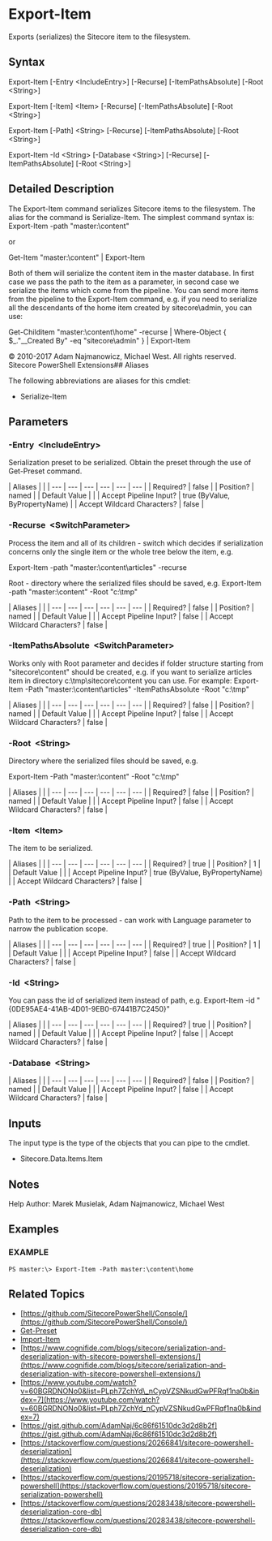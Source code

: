 # Export-Item

Exports \(serializes\) the Sitecore item to the filesystem.

## Syntax

Export-Item \[-Entry &lt;IncludeEntry&gt;\] \[-Recurse\] \[-ItemPathsAbsolute\] \[-Root &lt;String&gt;\]

Export-Item \[-Item\] &lt;Item&gt; \[-Recurse\] \[-ItemPathsAbsolute\] \[-Root &lt;String&gt;\]

Export-Item \[-Path\] &lt;String&gt; \[-Recurse\] \[-ItemPathsAbsolute\] \[-Root &lt;String&gt;\]

Export-Item -Id &lt;String&gt; \[-Database &lt;String&gt;\] \[-Recurse\] \[-ItemPathsAbsolute\] \[-Root &lt;String&gt;\]

## Detailed Description

The Export-Item command serializes Sitecore items to the filesystem. The alias for the command is Serialize-Item. The simplest command syntax is: Export-Item -path "master:\content"

or

Get-Item "master:\content" \| Export-Item

Both of them will serialize the content item in the master database. In first case we pass the path to the item as a parameter, in second case we serialize the items which come from the pipeline. You can send more items from the pipeline to the Export-Item command, e.g. if you need to serialize all the descendants of the home item created by sitecore\admin, you can use:

Get-Childitem "master:\content\home" -recurse \| Where-Object { $\_."\_\_Created By" -eq "sitecore\admin" } \| Export-Item

© 2010-2017 Adam Najmanowicz, Michael West. All rights reserved. Sitecore PowerShell Extensions\#\# Aliases

The following abbreviations are aliases for this cmdlet:

* Serialize-Item 

## Parameters

### -Entry  &lt;IncludeEntry&gt;

Serialization preset to be serialized. Obtain the preset through the use of Get-Preset command.

| Aliases |  |
| --- | --- | --- | --- | --- | --- |
| Required? | false |
| Position? | named |
| Default Value |  |
| Accept Pipeline Input? | true \(ByValue, ByPropertyName\) |
| Accept Wildcard Characters? | false |

### -Recurse  &lt;SwitchParameter&gt;

Process the item and all of its children - switch which decides if serialization concerns only the single item or the whole tree below the item, e.g.

Export-Item -path "master:\content\articles" -recurse

Root - directory where the serialized files should be saved, e.g. Export-Item -path "master:\content" -Root "c:\tmp"

| Aliases |  |
| --- | --- | --- | --- | --- | --- |
| Required? | false |
| Position? | named |
| Default Value |  |
| Accept Pipeline Input? | false |
| Accept Wildcard Characters? | false |

### -ItemPathsAbsolute  &lt;SwitchParameter&gt;

Works only with Root parameter and decides if folder structure starting from "sitecore\content" should be created, e.g. if you want to serialize articles item in directory c:\tmp\sitecore\content you can use. For example: Export-Item -Path "master:\content\articles" -ItemPathsAbsolute -Root "c:\tmp"

| Aliases |  |
| --- | --- | --- | --- | --- | --- |
| Required? | false |
| Position? | named |
| Default Value |  |
| Accept Pipeline Input? | false |
| Accept Wildcard Characters? | false |

### -Root  &lt;String&gt;

Directory where the serialized files should be saved, e.g.

Export-Item -Path "master:\content" -Root "c:\tmp"

| Aliases |  |
| --- | --- | --- | --- | --- | --- |
| Required? | false |
| Position? | named |
| Default Value |  |
| Accept Pipeline Input? | false |
| Accept Wildcard Characters? | false |

### -Item  &lt;Item&gt;

The item to be serialized.

| Aliases |  |
| --- | --- | --- | --- | --- | --- |
| Required? | true |
| Position? | 1 |
| Default Value |  |
| Accept Pipeline Input? | true \(ByValue, ByPropertyName\) |
| Accept Wildcard Characters? | false |

### -Path  &lt;String&gt;

Path to the item to be processed - can work with Language parameter to narrow the publication scope.

| Aliases |  |
| --- | --- | --- | --- | --- | --- |
| Required? | true |
| Position? | 1 |
| Default Value |  |
| Accept Pipeline Input? | false |
| Accept Wildcard Characters? | false |

### -Id  &lt;String&gt;

You can pass the id of serialized item instead of path, e.g. Export-Item -id "{0DE95AE4-41AB-4D01-9EB0-67441B7C2450}"

| Aliases |  |
| --- | --- | --- | --- | --- | --- |
| Required? | true |
| Position? | named |
| Default Value |  |
| Accept Pipeline Input? | false |
| Accept Wildcard Characters? | false |

### -Database  &lt;String&gt;

| Aliases |  |
| --- | --- | --- | --- | --- | --- |
| Required? | false |
| Position? | named |
| Default Value |  |
| Accept Pipeline Input? | false |
| Accept Wildcard Characters? | false |

## Inputs

The input type is the type of the objects that you can pipe to the cmdlet.

* Sitecore.Data.Items.Item 

## Notes

Help Author: Marek Musielak, Adam Najmanowicz, Michael West

## Examples

### EXAMPLE

```text
PS master:\> Export-Item -Path master:\content\home
```

## Related Topics

* [https://github.com/SitecorePowerShell/Console/](https://github.com/SitecorePowerShell/Console/) 
* [Get-Preset](../common/get-preset.md)
* [Import-Item]()
* [https://www.cognifide.com/blogs/sitecore/serialization-and-deserialization-with-sitecore-powershell-extensions/](https://www.cognifide.com/blogs/sitecore/serialization-and-deserialization-with-sitecore-powershell-extensions/) 
* [https://www.youtube.com/watch?v=60BGRDNONo0&list=PLph7ZchYd\_nCypVZSNkudGwPFRqf1na0b&index=7](https://www.youtube.com/watch?v=60BGRDNONo0&list=PLph7ZchYd_nCypVZSNkudGwPFRqf1na0b&index=7) 
* [https://gist.github.com/AdamNaj/6c86f61510dc3d2d8b2f](https://gist.github.com/AdamNaj/6c86f61510dc3d2d8b2f) 
* [https://stackoverflow.com/questions/20266841/sitecore-powershell-deserialization](https://stackoverflow.com/questions/20266841/sitecore-powershell-deserialization) 
* [https://stackoverflow.com/questions/20195718/sitecore-serialization-powershell](https://stackoverflow.com/questions/20195718/sitecore-serialization-powershell) 
* [https://stackoverflow.com/questions/20283438/sitecore-powershell-deserialization-core-db](https://stackoverflow.com/questions/20283438/sitecore-powershell-deserialization-core-db) 


